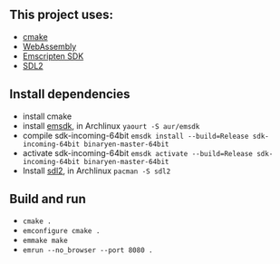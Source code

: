 ## This project uses:
 - [cmake](https://cmake.org/)
 - [WebAssembly](http://webassembly.org/)
 - [Emscripten SDK](https://kripken.github.io/emscripten-site/docs/tools_reference/emsdk.html)
 - [SDL2](https://www.libsdl.org/)
## Install dependencies
 - install cmake
 - install [emsdk](https://kripken.github.io/emscripten-site/docs/getting_started/downloads.html), in Archlinux `yaourt -S aur/emsdk`
 - compile sdk-incoming-64bit `emsdk install --build=Release sdk-incoming-64bit binaryen-master-64bit`
 - activate sdk-incoming-64bit `emsdk activate --build=Release sdk-incoming-64bit binaryen-master-64bit`
 - Install [sdl2](https://www.libsdl.org/download-2.0.php), in Archlinux `pacman -S sdl2`
## Build and run
 - `cmake .`
 - `emconfigure cmake .`
 - `emmake make`
 - `emrun --no_browser --port 8080 .`
